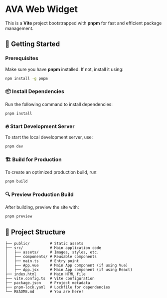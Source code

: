 # AVA Web Widget

This is a **Vite** project bootstrapped with **pnpm** for fast and efficient package management.

## 🚀 Getting Started

### Prerequisites

Make sure you have **pnpm** installed. If not, install it using:

```sh
npm install -g pnpm
```

### 📦 Install Dependencies

Run the following command to install dependencies:

```sh
pnpm install
```

### 🔥 Start Development Server

To start the local development server, use:

```sh
pnpm dev
```

### 🏗️ Build for Production

To create an optimized production build, run:

```sh
pnpm build
```

### 🔍 Preview Production Build

After building, preview the site with:

```sh
pnpm preview
```

## 📁 Project Structure

```
├── public/         # Static assets
├── src/            # Main application code
│   ├── assets/     # Images, styles, etc.
│   ├── components/ # Reusable components
│   ├── main.ts     # Entry point
│   ├── App.vue     # Main App component (if using Vue)
│   ├── App.jsx     # Main App component (if using React)
├── index.html      # Main HTML file
├── vite.config.ts  # Vite configuration
├── package.json    # Project metadata
├── pnpm-lock.yaml  # Lockfile for dependencies
└── README.md       # You are here!
```
